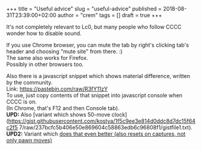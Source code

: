 +++
title = "Useful advice"
slug = "useful-advice"
published = 2018-08-31T23:39:00+02:00
author = "crem"
tags = []
draft = true
+++

It's not completely relevant to Lc0, but many people who follow CCCC wonder
how to disable sound.

If you use Chrome browser, you can mute the tab by right's clicking tab's
header and choosing "mute site" from there. :)  
The same also works for Firefox.  
Possibly in other browsers too.

Also there is a javascript snippet which shows material difference, written by
the community.  
Link: <https://pastebin.com/raw/R3fY11zY>  
To use, just copy contents of that snippet into javascript console when CCCC
is on.  
(In Chrome, that's F12 and then Console tab).  
 **UPD:** Also [variant which shows 50-move
clock](https://gist.githubusercontent.com/kostya/1f5c9ee3e814d0ddc8d7dc15f64c2f5
7/raw/237bcfc5b406e50e869604c58863edb6c96808f1/gistfile1.txt).  
 **UPD2:** Variant which [does that even better (also resets on captures, not
only pawn
moves)](https://gist.github.com/kostya/1f5c9ee3e814d0ddc8d7dc15f64c2f57)  
[](https://www.blogger.com/)
